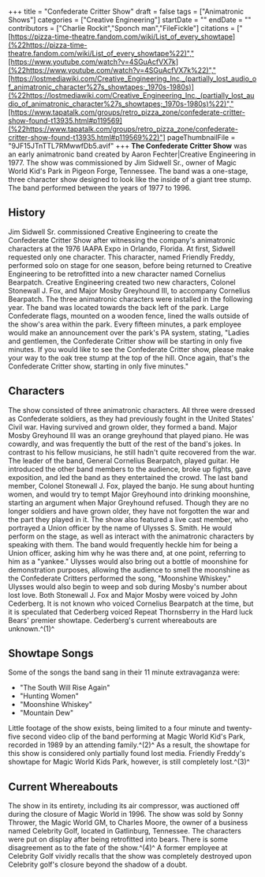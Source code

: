 +++
title = "Confederate Critter Show"
draft = false
tags = ["Animatronic Shows"]
categories = ["Creative Engineering"]
startDate = ""
endDate = ""
contributors = ["Charlie Rockit","Sponch man","FileFickle"]
citations = ["[https://pizza-time-theatre.fandom.com/wiki/List_of_every_showtape](%22https://pizza-time-theatre.fandom.com/wiki/List_of_every_showtape%22)","[https://www.youtube.com/watch?v=4SGuAcfVX7k](%22https://www.youtube.com/watch?v=4SGuAcfVX7k%22)","[https://lostmediawiki.com/Creative_Engineering_Inc._(partially_lost_audio_of_animatronic_character%27s_showtapes;_1970s-1980s)](%22https://lostmediawiki.com/Creative_Engineering_Inc._(partially_lost_audio_of_animatronic_character%27s_showtapes;_1970s-1980s)%22)","[https://www.tapatalk.com/groups/retro_pizza_zone/confederate-critter-show-found-t13935.html#p119569](%22https://www.tapatalk.com/groups/retro_pizza_zone/confederate-critter-show-found-t13935.html#p119569%22)"]
pageThumbnailFile = "9JF15JTnTTL7RMwwfDb5.avif"
+++
**The Confederate Critter Show** was an early animatronic band created by Aaron Fechter|Creative Engineering in 1977. The show was commissioned by Jim Sidwell Sr., owner of Magic World Kid's Park in Pigeon Forge, Tennessee. The band was a one-stage, three character show designed to look like the inside of a giant tree stump. The band performed between the years of 1977 to 1996.

## History

Jim Sidwell Sr. commissioned Creative Engineering to create the Confederate Critter Show after witnessing the company's animatronic characters at the 1976 IAAPA Expo in Orlando, Florida. At first, Sidwell requested only one character. This character, named Friendly Freddy, performed solo on stage for one season, before being returned to Creative Engineering to be retrofitted into a new character named Cornelius Bearpatch. Creative Engineering created two new characters, Colonel Stonewall J. Fox, and Major Mosby Greyhound III, to accompany Cornelius Bearpatch. The three animatronic characters were installed in the following year.
The band was located towards the back left of the park. Large Confederate flags, mounted on a wooden fence, lined the walls outside of the show's area within the park. Every fifteen minutes, a park employee would make an announcement over the park's PA system, stating, "Ladies and gentlemen, the Confederate Critter show will be starting in only five minutes. If you would like to see the Confederate Critter show, please make your way to the oak tree stump at the top of the hill. Once again, that's the Confederate Critter show, starting in only five minutes."

## Characters

The show consisted of three animatronic characters. All three were dressed as Confederate soldiers, as they had previously fought in the United States' Civil war. Having survived and grown older, they formed a band. Major Mosby Greyhound III was an orange greyhound that played piano. He was cowardly, and was frequently the butt of the rest of the band's jokes. In contrast to his fellow musicians, he still hadn't quite recovered from the war. The leader of the band, General Cornelius Bearpatch, played guitar. He introduced the other band members to the audience, broke up fights, gave exposition, and led the band as they entertained the crowd. The last band member, Colonel Stonewall J. Fox, played the banjo. He sung about hunting women, and would try to tempt Major Greyhound into drinking moonshine, starting an argument when Major Greyhound refused. Though they are no longer soldiers and have grown older, they have not forgotten the war and the part they played in it.
The show also featured a live cast member, who portrayed a Union officer by the name of Ulysses S. Smith. He would perform on the stage, as well as interact with the animatronic characters by speaking with them. The band would frequently heckle him for being a Union officer, asking him why he was there and, at one point, referring to him as a "yankee." Ulysses would also bring out a bottle of moonshine for demonstration purposes, allowing the audience to smell the moonshine as the Confederate Critters performed the song, "Moonshine Whiskey." Ulysses would also begin to weep and sob during Mosby's number about lost love.
Both Stonewall J. Fox and Major Mosby were voiced by John Cederberg. It is not known who voiced Cornelius Bearpatch at the time, but it is speculated that Cederberg voiced Repeat Thornsberry in the Hard luck Bears' premier showtape. Cederberg's current whereabouts are unknown.^(1)^

## Showtape Songs

Some of the songs the band sang in their 11 minute extravaganza were:

- "The South Will Rise Again"
- "Hunting Women"
- "Moonshine Whiskey"
- "Mountain Dew"

Little footage of the show exists, being limited to a four minute and twenty-five second video clip of the band performing at Magic World Kid's Park, recorded in 1989 by an attending family.^(2)^ As a result, the showtape for this show is considered only partially found lost media. Friendly Freddy's showtape for Magic World Kids Park, however, is still completely lost.^(3)^

## Current Whereabouts

The show in its entirety, including its air compressor, was auctioned off during the closure of Magic World in 1996. The show was sold by Sonny Thrower, the Magic World GM, to Charles Moore, the owner of a business named Celebrity Golf, located in Gatlinburg, Tennessee. The characters were put on display after being retrofitted into bears. There is some disagreement as to the fate of the show.^(4)^ A former employee at Celebrity Golf vividly recalls that the show was completely destroyed upon Celebrity golf's closure beyond the shadow of a doubt.
